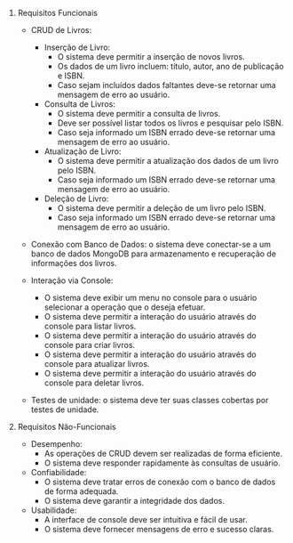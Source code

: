1. Requisitos Funcionais
    - CRUD de Livros:
        - Inserção de Livro:
            - O sistema deve permitir a inserção de novos livros.
            - Os dados de um livro incluem: título, autor, ano de publicação e ISBN.
            - Caso sejam incluídos dados faltantes deve-se retornar uma mensagem de erro ao usuário.
        - Consulta de Livros:
            - O sistema deve permitir a consulta de livros.
            - Deve ser possível listar todos os livros e pesquisar pelo ISBN.
            - Caso seja informado um ISBN errado deve-se retornar uma mensagem de erro ao usuário.
        - Atualização de Livro:
            - O sistema deve permitir a atualização dos dados de um livro pelo ISBN.
            - Caso seja informado um ISBN errado deve-se retornar uma mensagem de erro ao usuário.
        - Deleção de Livro:
            - O sistema deve permitir a deleção de um livro pelo ISBN.
            - Caso seja informado um ISBN errado deve-se retornar uma mensagem de erro ao usuário.

    - Conexão com Banco de Dados: o sistema deve conectar-se a um banco de dados MongoDB para armazenamento e recuperação de informações dos livros.

    - Interação via Console: 
        - O sistema deve exibir um menu no console para o usuário selecionar a operação que o deseja efetuar.
        - O sistema deve permitir a interação do usuário através do console para listar livros.
        - O sistema deve permitir a interação do usuário através do console para criar livros.
        - O sistema deve permitir a interação do usuário através do console para atualizar livros.
        - O sistema deve permitir a interação do usuário através do console para deletar livros.
    
    - Testes de unidade: o sistema deve ter suas classes cobertas por testes de unidade.

2. Requisitos Não-Funcionais
    - Desempenho:
        - As operações de CRUD devem ser realizadas de forma eficiente.
        - O sistema deve responder rapidamente às consultas de usuário.
    - Confiabilidade:
        - O sistema deve tratar erros de conexão com o banco de dados de forma adequada.
        - O sistema deve garantir a integridade dos dados.
    - Usabilidade:
        - A interface de console deve ser intuitiva e fácil de usar.
        - O sistema deve fornecer mensagens de erro e sucesso claras.
